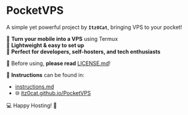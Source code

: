 # PocketVPS  

A simple yet powerful project by **`Itz0Cat`**, bringing VPS to your pocket!  

🔹 **Turn your mobile into a VPS** using Termux  
🔹 **Lightweight & easy to set up**  
🔹 **Perfect for developers, self-hosters, and tech enthusiasts**  

📜 Before using, **please read** [LICENSE.md](LICENSE.md)!  

📖 **Instructions** can be found in:  
- [instructions.md](instructions.md)  
- 🌐 [itz0cat.github.io/PocketVPS](https://itz0cat.github.io/PocketVPS)  

💻 Happy Hosting! 🚀  
